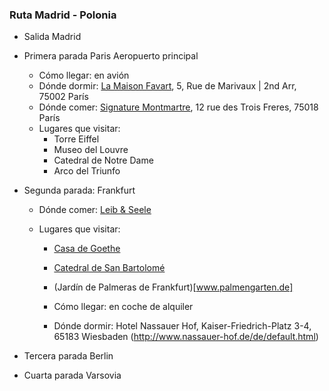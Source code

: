 ### Ruta Madrid - Polonia

- Salida Madrid
- Primera parada Paris Aeropuerto principal
  - Cómo llegar: en avión
  - Dónde dormir: [La Maison Favart](https://www.lamaisonfavart.fr/), 5, Rue de Marivaux | 2nd Arr, 75002 París
  - Dónde comer: [Signature Montmartre](https://signature-montmartre.fr/), 12 rue des Trois Freres, 75018 París
  - Lugares que visitar:
    - Torre Eiffel
    - Museo del Louvre
    - Catedral de Notre Dame
    - Arco del Triunfo
- Segunda parada: Frankfurt
  - Dónde comer: [Leib & Seele](leibundseele-frankfurt.de)
  - Lugares que visitar:

    - [Casa de Goethe](https://www.goethehaus-frankfurt.de/)
    - [Catedral de San Bartolomé](http://www.dom-frankfurt.de/)
    - (Jardín de Palmeras de Frankfurt)[www.palmengarten.de]

    - Cómo llegar: en coche de alquiler
    - Dónde dormir: Hotel Nassauer Hof, Kaiser-Friedrich-Platz 3-4, 65183 Wiesbaden (http://www.nassauer-hof.de/de/default.html)

- Tercera parada Berlin
- Cuarta parada Varsovia

